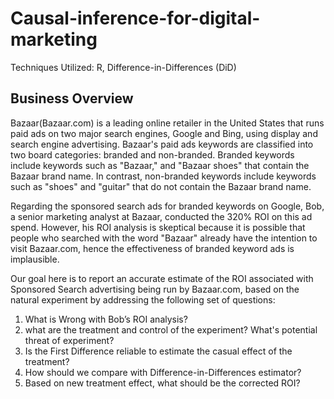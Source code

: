 # Causal-inference-for-digital-marketing
Techniques Utilized: R, Difference-in-Differences (DiD) 

## Business Overview

Bazaar(Bazaar.com) is a leading online retailer in the United States that runs paid ads on two major search engines, Google and Bing, using display and search engine advertising. Bazaar's paid ads keywords are classified into two board categories: branded and non-branded. Branded keywords include keywords such as "Bazaar," and "Bazaar shoes" that contain the Bazaar brand name. In contrast, non-branded keywords include keywords such as "shoes" and "guitar" that do not contain the Bazaar brand name.

Regarding the sponsored search ads for branded keywords on Google, Bob, a senior marketing analyst at Bazaar, conducted the 320% ROI on this ad spend. However, his ROI analysis is skeptical because it is possible that people who searched with the word "Bazaar" already have the intention to visit Bazaar.com, hence the effectiveness of branded keyword ads is implausible.

Our goal here is to report an accurate estimate of the ROI associated with Sponsored Search advertising being run by Bazaar.com, based on the natural experiment by addressing the following set of questions:

1.  What is Wrong with Bob’s ROI analysis?
2.  what are the treatment and control of the experiment? What's potential threat of experiment?
3.  Is the First Difference reliable to estimate the casual effect of the treatment?
4.  How should we compare with Difference-in-Differences estimator?
5.  Based on new treatment effect, what should be the corrected ROI?


